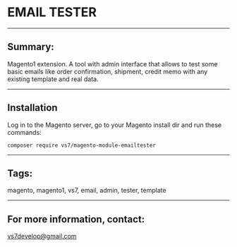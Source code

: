 # EMAIL TESTER

***

## Summary:

Magento1 extension. A tool with admin interface that allows to test some basic emails like order confirmation, shipment, credit memo with any existing template and real data.

***

## Installation

Log in to the Magento server, go to your Magento install dir and run these commands:
```
composer require vs7/magento-module-emailtester
```
***

## Tags:

magento, magento1, vs7, email, admin, tester, template

***
## For more information, contact:
<vs7develop@gmail.com>
